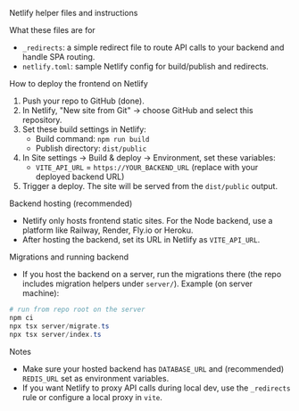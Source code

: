 Netlify helper files and instructions

What these files are for
- `_redirects`: a simple redirect file to route API calls to your backend and handle SPA routing.
- `netlify.toml`: sample Netlify config for build/publish and redirects.

How to deploy the frontend on Netlify
1. Push your repo to GitHub (done).
2. In Netlify, "New site from Git" → choose GitHub and select this repository.
3. Set these build settings in Netlify:
   - Build command: `npm run build`
   - Publish directory: `dist/public`
4. In Site settings → Build & deploy → Environment, set these variables:
   - `VITE_API_URL` = `https://YOUR_BACKEND_URL` (replace with your deployed backend URL)
5. Trigger a deploy. The site will be served from the `dist/public` output.

Backend hosting (recommended)
- Netlify only hosts frontend static sites. For the Node backend, use a platform like Railway, Render, Fly.io or Heroku.
- After hosting the backend, set its URL in Netlify as `VITE_API_URL`.

Migrations and running backend
- If you host the backend on a server, run the migrations there (the repo includes migration helpers under `server/`). Example (on server machine):

```powershell
# run from repo root on the server
npm ci
npx tsx server/migrate.ts
npx tsx server/index.ts
```

Notes
- Make sure your hosted backend has `DATABASE_URL` and (recommended) `REDIS_URL` set as environment variables.
- If you want Netlify to proxy API calls during local dev, use the `_redirects` rule or configure a local proxy in `vite`.
